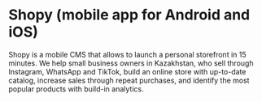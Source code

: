 # Shopy (mobile app for Android and iOS)
Shopy is a mobile CMS that allows to launch a personal storefront in 15 minutes. We help small business owners in Kazakhstan, who sell through Instagram, WhatsApp and TikTok, build an online store with up-to-date catalog, increase sales through repeat purchases, and identify the most popular products with build-in analytics.
